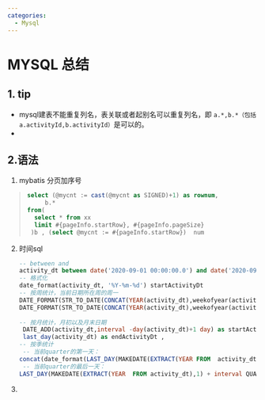```yaml
---
categories:
  - Mysql
---
```

# MYSQL 总结

## 1. tip

* mysql建表不能重复列名，表关联或者起别名可以重复列名，即 ```a.*,b.*（包括a.activityId,b.activityId）```是可以的。
* 

## 2.语法

1.  mybatis 分页加序号


> ```sql
> select (@mycnt := cast(@mycnt as SIGNED)+1) as rownum,
>      b.* 
> from(
> 	select * from xx
>   limit #{pageInfo.startRow}, #{pageInfo.pageSize}
>  )b , (select @mycnt := #{pageInfo.startRow})  num
> ```

2. 时间sql

   ```sql
   -- between and
   activity_dt between date('2020-09-01 00:00:00.0') and date('2020-09-29 00:00:00.0') and activity_dt between date(start_time) and date_add(end_time, interval 60 day)
   -- 格式化
   date_format(activity_dt, '%Y-%m-%d') startActivityDt 
   -- 按周统计，当前日期所在周的周一
   DATE_FORMAT(STR_TO_DATE(CONCAT(YEAR(activity_dt),weekofyear(activity_dt )-1,'Monday') , '%X %V %W %u'), '%Y-%m-%d') as startActivityDt
   DATE_FORMAT(STR_TO_DATE(CONCAT(YEAR(activity_dt),weekofyear(activity_dt ),'Sunday') , '%X %V %W %u'), '%Y-%m-%d') as endActivityDt ,
           
   -- 按月统计，月初以及月末日期
    DATE_ADD(activity_dt,interval -day(activity_dt)+1 day) as startActivityDt,
    last_day(activity_dt) as endActivityDt ,
   -- 按季统计
    -- 当前quarter的第一天：
   concat(date_format(LAST_DAY(MAKEDATE(EXTRACT(YEAR FROM  activity_dt),1) + interval QUARTER(activity_dt)*3-3 month),'%Y-%m-'),'01') as startActivityDt,
    -- 当前quarter的最后一天：
   LAST_DAY(MAKEDATE(EXTRACT(YEAR  FROM activity_dt),1) + interval QUARTER(activity_dt)*3-1 month)as endActivityDt,
   ```

3. 